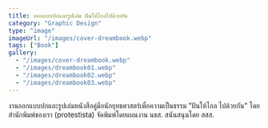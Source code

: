 ```yaml
---
title: ออกแบบปกและรูปเล่ม ฝันให้ไกลไปด้วยกัน
category: "Graphic Design"
type: "image"
imageUrl: "/images/cover-dreambook.webp"
tags: ["Book"]
gallery:
  - "/images/cover-dreambook.webp"
  - "/images/dreambook01.webp"
  - "/images/dreambook02.webp"
  - "/images/dreambook03.webp"
---
```


งานออกแบบปกและรูปเล่มหนังสือคู่มือนักยุทธศาสตร์เพื่อความเป็นธรรม "ฝันให้ไกล ไปด้วยกัน" โดยสำนักพิมพ์ของเรา (protestista) จัดพิมพ์โดยแผนงาน นธส. สนันสนุนโดย สสส.
